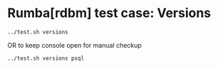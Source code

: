 # Rumba[rdbm] test case:  Versions


```
../test.sh versions

```
OR to keep console open for manual checkup
```
../test.sh versions psql

```

